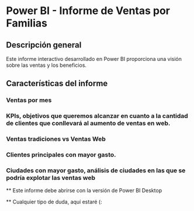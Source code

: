 # Power BI - Informe de Ventas por Familias

## Descripción general
Este informe interactivo desarrollado en Power BI proporciona una visión sobre las ventas y los beneficios.

## Características del informe

### Ventas por mes

### KPIs, objetivos que queremos alcanzar en cuanto a la cantidad de clientes que conllevará al aumento de ventas en web.

### Ventas tradiciones vs Ventas Web

### Clientes principales con mayor gasto.

### Ciudades con mayor gasto, análisis de ciudades en las que se podría explotar las ventas web


** Este informe debe abrirse con la versión de Power BI Desktop

** Cualquier tipo de duda, aquí estaré (:
